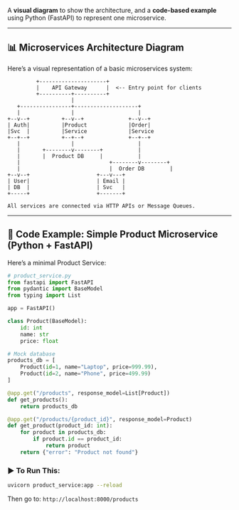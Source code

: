 A **visual diagram** to show the architecture, and a **code-based example** using Python (FastAPI) to represent one microservice.

---

## 📊 **Microservices Architecture Diagram**
Here’s a visual representation of a basic microservices system:

```plaintext
         +---------------------+
         |    API Gateway      |  <-- Entry point for clients
         +----------+----------+
                    |
   +----------------+--------------------+
   |                |                    |
+--v--+          +--v--+              +--v--+
| Auth|          |Product             |Order|
|Svc  |          |Service             |Service
+--+--+          +--+--+              +--+--+
   |                |                    |
   |       +--------v--------+           |
   |       |  Product DB     |           |
   |                            +--------v--------+
   |                            |  Order DB        |
+--v--+                     +---v---+
| User|                     | Email |
| DB  |                     | Svc   |
+-----+                     +-------+

All services are connected via HTTP APIs or Message Queues.
```

---

## 🧪 Code Example: Simple **Product Microservice** (Python + FastAPI)

Here’s a minimal Product Service:

```python
# product_service.py
from fastapi import FastAPI
from pydantic import BaseModel
from typing import List

app = FastAPI()

class Product(BaseModel):
    id: int
    name: str
    price: float

# Mock database
products_db = [
    Product(id=1, name="Laptop", price=999.99),
    Product(id=2, name="Phone", price=499.99)
]

@app.get("/products", response_model=List[Product])
def get_products():
    return products_db

@app.get("/products/{product_id}", response_model=Product)
def get_product(product_id: int):
    for product in products_db:
        if product.id == product_id:
            return product
    return {"error": "Product not found"}
```

### ▶️ To Run This:
```bash
uvicorn product_service:app --reload
```

Then go to: `http://localhost:8000/products`